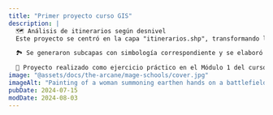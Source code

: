 ```yaml
---
title: "Primer proyecto curso GIS"
description: |
  🗺️ Análisis de itinerarios según desnivel  
  Este proyecto se centró en la capa "itinerarios.shp", transformando los valores de desnivel para obtener rangos numéricos y categorizarlos en bajo, medio y alto.  

  🏞️ Se generaron subcapas con simbología correspondiente y se elaboró un mapa final con leyenda, incluyendo núcleos urbanos y límites municipales.  

  🔧 Proyecto realizado como ejercicio práctico en el Módulo 1 del curso de Especialista en QGIS.
image: "@assets/docs/the-arcane/mage-schools/cover.jpg"
imageAlt: "Painting of a woman summoning earthen hands on a battlefield"
pubDate: 2024-07-15
modDate: 2024-08-03
---
```

